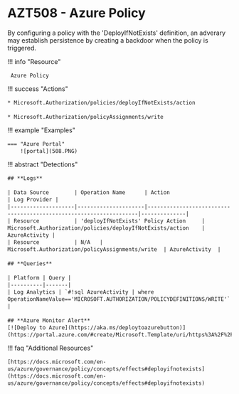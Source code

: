 # AZT508 - Azure Policy                                                                                            

By configuring a policy with the 'DeployIfNotExists' definition, an adverary may establish persistence by creating a backdoor when the policy is triggered.

!!! info "Resource" 

	 Azure Policy

!!! success "Actions"

	* Microsoft.Authorization/policies/deployIfNotExists/action
	
	* Microsoft.Authorization/policyAssignments/write

!!! example "Examples"

    === "Azure Portal"
    	![portal](508.PNG)

!!! abstract "Detections"

	## **Logs** 

    | Data Source        | Operation Name      | Action                                                            | Log Provider |
    |--------------------|---------------------|-------------------------------------------------------------------|--------------|
    | Resource           | 'deployIfNotExists' Policy Action	 | Microsoft.Authorization/policies/deployIfNotExists/action	| AzureActivity |       
	| Resource           | N/A	 | Microsoft.Authorization/policyAssignments/write	| AzureActivity  |   
	
	## **Queries**

	| Platform | Query |
    |----------|-------|
	| Log Analytics | `#!sql AzureActivity | where OperationNameValue=='MICROSOFT.AUTHORIZATION/POLICYDEFINITIONS/WRITE'` |	

	## **Azure Monitor Alert**
	[![Deploy to Azure](https://aka.ms/deploytoazurebutton)](https://portal.azure.com/#create/Microsoft.Template/uri/https%3A%2F%2Fraw.githubusercontent.com%2Fmicrosoft%2FAzDetectSuite%2Fmain%2FAzureThreatResearchMatrix%2FPersistence%2FAZT508%2FAZT508.json)

!!! faq "Additional Resources"

	[https://docs.microsoft.com/en-us/azure/governance/policy/concepts/effects#deployifnotexists](https://docs.microsoft.com/en-us/azure/governance/policy/concepts/effects#deployifnotexists)
